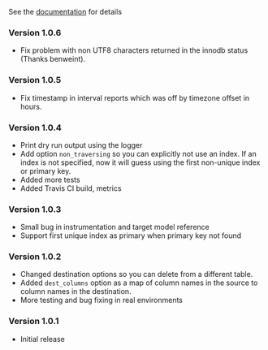 See the [documentation](http://bkayser.github.io/cleansweep) for details

### Version 1.0.6

* Fix problem with non UTF8 characters returned in the innodb status (Thanks benweint).

### Version 1.0.5

* Fix timestamp in interval reports which was off by timezone offset in hours.

### Version 1.0.4

* Print dry run output using the logger
* Add option `non_traversing` so you can explicitly not use an index.  If an index
  is not specified, now it will guess using the first non-unique index or primary key.
* Added more tests
* Added Travis CI build, metrics

### Version 1.0.3

* Small bug in instrumentation and target model reference
* Support first unique index as primary when primary key not found

### Version 1.0.2

* Changed destination options so you can delete from a different table.
* Added `dest_columns` option as a map of column names in the source to column names in the destination.
* More testing and bug fixing in real environments

### Version 1.0.1

* Initial release

